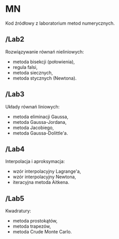 # MN
Kod źródłowy z laboratorium metod numerycznych.

## /Lab2
Rozwiązywanie równań nieliniowych:
- metoda bisekcji (połowienia),
- regula falsi,
- metoda siecznych,
- metoda stycznych (Newtona).

## /Lab3
Układy równań liniowych:
- metoda eliminacji Gaussa,
- metoda Gaussa-Jordana,
- metoda Jacobiego,
- metoda Gaussa-Dolittle'a.

## /Lab4
Interpolacja i aproksymacja:
- wzór interpolacyjny Lagrange'a,
- wzór interpolacyjny Newtona,
- iteracyjna metoda Aitkena.

## /Lab5
Kwadratury:
- metoda prostokątów,
- metoda trapezów,
- metoda Crude Monte Carlo.
